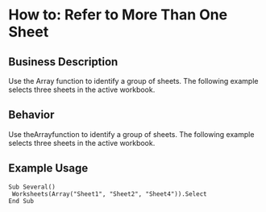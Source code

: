 # How to: Refer to More Than One Sheet

## Business Description
Use the Array function to identify a group of sheets. The following example selects three sheets in the active workbook.

## Behavior
Use theArrayfunction to identify a group of sheets. The following example selects three sheets in the active workbook.

## Example Usage
```vba
Sub Several() 
 Worksheets(Array("Sheet1", "Sheet2", "Sheet4")).Select 
End Sub
```